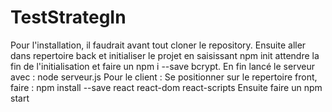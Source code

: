 # TestStrategIn
Pour l'installation, il faudrait avant tout cloner le repository. Ensuite aller dans repertoire back et initialiser le projet en saisissant npm init attendre la fin de l'initialisation et faire un npm i --save bcrypt.
En fin lancé le serveur avec : node serveur.js
Pour le client : 
Se positionner sur le repertoire front, faire : npm install --save react react-dom react-scripts
Ensuite faire un npm start

